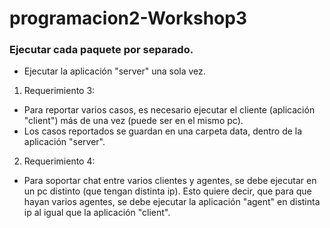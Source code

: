 # programacion2-Workshop3
### Ejecutar cada paquete por separado. 
- Ejecutar la aplicación "server" una sola vez.
1. Requerimiento 3:
- Para reportar varios casos, es necesario ejecutar el cliente (aplicación "client") más de una vez (puede ser en el mismo pc).
- Los casos reportados se guardan en una carpeta data, dentro de la aplicación "server".
2. Requerimiento 4:
- Para soportar chat entre varios clientes y agentes, se debe ejecutar en un pc distinto (que tengan distinta ip). Esto quiere decir, que para que hayan varios agentes, se debe ejecutar la aplicación "agent" en distinta ip al igual que la aplicación "client".
